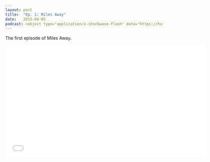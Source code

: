 ```yaml
---
layout: post
title:  "Ep. 1: Miles Away"
date:   2015-04-05
podcast: <object type="application/x-shockwave-flash" data="https://huffduffer.com/flash/player.swf?soundFile=http://traffic.libsyn.com/willsankey/Miles_Away_001.mp3" width="290" height="24"><param name="movie" value="https://huffduffer.com/flash/player.swf?soundFile=http://traffic.libsyn.com/willsankey/Miles_Away_001.mp3" /><param name="wmode" value="transparent" /><audio src="http://traffic.libsyn.com/willsankey/Miles_Away_001.mp3" controls preload="none"><a href="https://huffduffer.com/wsankey/219237">Miles Away on Huffduffer</a></audio></object> 
---
```



The first episode of Miles Away.

<iframe style="border: none" src="//html5-player.libsyn.com/embed/episode/id/3474143/height/360/width/320/theme/standard-mini/direction/no/autoplay/no/autonext/no/thumbnail/yes/preload/no/no_addthis/no/" height="360" width="640" scrolling="no"  allowfullscreen webkitallowfullscreen mozallowfullscreen oallowfullscreen msallowfullscreen></iframe></p>


